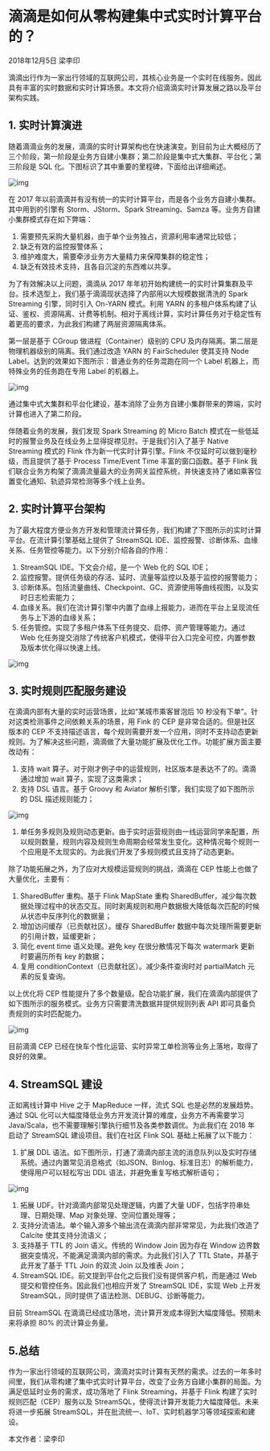 # 滴滴是如何从零构建集中式实时计算平台的？

 2018年12月5日 梁李印

滴滴出行作为一家出行领域的互联网公司，其核心业务是一个实时在线服务。因此具有丰富的实时数据和实时计算场景。本文将介绍滴滴实时计算发展之路以及平台架构实践。

## 1. 实时计算演进

随着滴滴业务的发展，滴滴的实时计算架构也在快速演变。到目前为止大概经历了三个阶段，第一阶段是业务方自建小集群；第二阶段是集中式大集群、平台化；第三阶段是 SQL 化。下图标识了其中重要的里程碑，下面给出详细阐述。

![img](滴滴是如何从零构建集中式实时计算平台的？.assets/图片-1.png)

在 2017 年以前滴滴并有没有统一的实时计算平台，而是各个业务方自建小集群。其中用到的引擎有 Storm、JStorm、Spark Streaming、Samza 等。业务方自建小集群模式存在如下弊端：

1. 需要预先采购大量机器，由于单个业务独占，资源利用率通常比较低；
2. 缺乏有效的监控报警体系；
3. 维护难度大，需要牵涉业务方大量精力来保障集群的稳定性；
4. 缺乏有效技术支持，且各自沉淀的东西难以共享。

为了有效解决以上问题，滴滴从 2017 年年初开始构建统一的实时计算集群及平台。技术选型上，我们基于滴滴现状选择了内部用以大规模数据清洗的 Spark Streaming 引擎，同时引入 On-YARN 模式。利用 YARN 的多租户体系构建了认证、鉴权、资源隔离、计费等机制。相对于离线计算，实时计算任务对于稳定性有着更高的要求，为此我们构建了两层资源隔离体系。

第一层是基于 CGroup 做进程（Container）级别的 CPU 及内存隔离。第二层是物理机器级别的隔离。我们通过改造 YARN 的 FairScheduler 使其支持 Node Label。达到的效果如下图所示：普通业务的任务混跑在同一个 Label 机器上，而特殊业务的任务跑在专用 Label 的机器上。

![img](滴滴是如何从零构建集中式实时计算平台的？.assets/图片-2.png)

通过集中式大集群和平台化建设，基本消除了业务方自建小集群带来的弊端，实时计算也进入了第二阶段。

伴随着业务的发展，我们发现 Spark Streaming 的 Micro Batch 模式在一些低延时的报警业务及在线业务上显得捉襟见肘。于是我们引入了基于 Native Streaming 模式的 Flink 作为新一代实时计算引擎。Flink 不仅延时可以做到毫秒级，而且提供了基于 Process Time/Event Time 丰富的窗口函数。基于 Flink 我们联合业务方构架了滴滴流量最大的业务网关监控系统，并快速支持了诸如乘客位置变化通知、轨迹异常检测等多个线上业务。

## 2. 实时计算平台架构

为了最大程度方便业务方开发和管理流计算任务，我们构建了下图所示的实时计算平台。在流计算引擎基础上提供了 StreamSQL IDE、监控报警、诊断体系、血缘关系、任务管控等能力。以下分别介绍各自的作用：

1. StreamSQL IDE。下文会介绍，是一个 Web 化的 SQL IDE；
2. 监控报警。提供任务级的存活、延时、流量等监控以及基于监控的报警能力；
3. 诊断体系。包括流量曲线、Checkpoint、GC、资源使用等曲线视图，以及实时日志检索能力；
4. 血缘关系。我们在流计算引擎中内置了血缘上报能力，进而在平台上呈现流任务与上下游的血缘关系；
5. 任务管控。实现了多租户体系下任务提交、启停、资产管理等能力。通过 Web 化任务提交消除了传统客户机模式，使得平台入口完全可控，内置参数及版本优化得以快速上线。

![img](滴滴是如何从零构建集中式实时计算平台的？.assets/图片-3.png)

## 3. 实时规则匹配服务建设

在滴滴内部有大量的实时运营场景，比如“某城市乘客冒泡后 10 秒没有下单”。针对这类检测事件之间依赖关系的场景，用 Fink 的 CEP 是非常合适的。但是社区版本的 CEP 不支持描述语言，每个规则需要开发一个应用，同时不支持动态更新规则。为了解决这些问题，滴滴做了大量功能扩展及优化工作。功能扩展方面主要改动有：

1. 支持 wait 算子。对于刚才例子中的运营规则，社区版本是表达不了的。滴滴通过增加 wait 算子，实现了这类需求；
2. 支持 DSL 语言。基于 Groovy 和 Aviator 解析引擎，我们实现了如下图所示的 DSL 描述规则能力；

![img](滴滴是如何从零构建集中式实时计算平台的？.assets/图片-4.png)

1. 单任务多规则及规则动态更新。由于实时运营规则由一线运营同学来配置，所以规则数量，规则内容及规则生命周期会经常发生变化。这种情况每个规则一个应用是不太现实的。为此我们开发了多规则模式且支持了动态更新。

除了功能拓展之外，为了应对大规模运营规则的挑战，滴滴在 CEP 性能上也做了大量优化，主要有：

1. SharedBuffer 重构。基于 Flink MapState 重构 SharedBuffer，减少每次数据处理过程中的状态交互。同时剥离规则和用户数据极大降低每次匹配的时候从状态中反序列化的数据量；
2. 增加访问缓存（已贡献社区）。缓存 SharedBuffer 数据中每次处理所需要更新的引用计数，延缓更新；
3. 简化 event time 语义处理。避免 key 在很分散情况下每次 watermark 更新时要遍历所有 key 的数据；
4. 复用 conditionContext（已贡献社区）。减少条件查询时对 partialMatch 元素的反复查询。

以上优化将 CEP 性能提升了多个数量级。配合功能扩展，我们在滴滴内部提供了如下图所示的服务模式。业务方只需要清洗数据并提供规则列表 API 即可具备负责规则的实时匹配能力。

![img](滴滴是如何从零构建集中式实时计算平台的？.assets/图片-5.png)

目前滴滴 CEP 已经在快车个性化运营、实时异常工单检测等业务上落地，取得了良好的效果。

## 4. StreamSQL 建设

正如离线计算中 Hive 之于 MapReduce 一样，流式 SQL 也是必然的发展趋势。通过 SQL 化可以大幅度降低业务方开发流计算的难度，业务方不再需要学习 Java/Scala，也不需要理解引擎执行细节及各类参数调优。为此我们在 2018 年启动了 StreamSQL 建设项目。我们在社区 Flink SQL 基础上拓展了以下能力：

1. 扩展 DDL 语法。如下图所示，打通了滴滴内部主流的消息队列以及实时存储系统。通过内置常见消息格式（如JSON、Binlog、标准日志）的解析能力，使得用户可以轻松写出 DDL 语法，并避免重复写格式解析语句；

![img](滴滴是如何从零构建集中式实时计算平台的？.assets/图片-6.png)

1. 拓展 UDF。针对滴滴内部常见处理逻辑，内置了大量 UDF，包括字符串处理、日期处理、Map 对象处理、空间位置处理等；
2. 支持分流语法。单个输入源多个输出流在滴滴内部非常常见，为此我们改造了 Calcite 使其支持分流语义；
3. 支持基于 TTL 的 Join 语义。传统的 Window Join 因为存在 Window 边界数据突变情况，不能满足滴滴内部的需求。为此我们引入了 TTL State，并基于此开发了基于 TTL Join 的双流 Join 以及维表 Join；
4. StreamSQL IDE。前文提到平台化之后我们没有提供客户机，而是通过 Web 提交和管控任务。因此我们也相应开发了 StreamSQL IDE，实现 Web 上开发 StreamSQL，同时提供了语法检测、DEBUG、诊断等能力。

目前 StreamSQL 在滴滴已经成功落地，流计算开发成本得到大幅度降低。预期未来将承担 80% 的流计算业务量。

## 5.总结

作为一家出行领域的互联网公司，滴滴对实时计算有天然的需求。过去的一年多时间里，我们从零构建了集中式实时计算平台，改变了业务方自建小集群的局面。为满足低延时业务的需求，成功落地了 Flink Streaming，并基于 Flink 构建了实时规则匹配（CEP）服务以及 StreamSQL，使得流计算开发能力大幅度降低。未来将进一步拓展 StreamSQL，并在批流统一、IoT、实时机器学习等领域探索和建设。

本文作者：梁李印